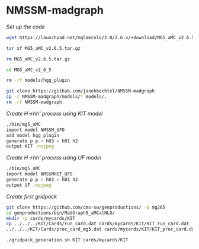 # NMSSM-madgraph

*Set up the code*
```bash
wget https://launchpad.net/mg5amcnlo/2.0/2.6.x/+download/MG5_aMC_v2.6.5.tar.gz

tar xf MG5_aMC_v2.6.5.tar.gz

rm MG5_aMC_v2.6.5.tar.gz

cd MG5_aMC_v2_6_5

rm -rf models/hgg_plugin

git clone https://github.com/janekbechtel/NMSSM-madgraph
cp -r NMSSM-madgraph/models/* models/.
rm -rf NMSSM-madgraph

```
*Create H->hh' process using KIT model*
```bash
./bin/mg5_aMC
import model NMSSM_UFO
add model hgg_plugin
generate p p > h03 > h01 h2
output KIT -nojpeg
```
*Create H->hh' process using UF model*
```bash
./bin/mg5_aMC
import model NMSSMHET_UFO
generate p p > h03 > h01 h2
output UF -nojpeg
```
*Create first gridpack*
```bash
git clone https://github.com/cms-sw/genproductions/ -b mg265
cd genproductions/bin/MadGraph5_aMCatNLO/
mkdir -p cards/mycards/KIT
cp ../../../KIT/Cards/run_card.dat cards/mycards/KIT/KIT_run_card.dat
../../../KIT/Cards/proc_card_mg5.dat cards/mycards/KIT/KIT_proc_card.dat

./gridpack_generation.sh KIT cards/mycards/KIT
```

```

